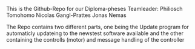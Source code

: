 This is the Github-Repo for our Diploma-pheses
Teamleader: Philiosch Tomohomo
Nicolas Gangl-Prattes
Jonas Nemas

The Repo contains two different parts, one being the Update program for automaticly updateing to the newstest software
available and the other containing the controlls (motor) and message handling of the controller
